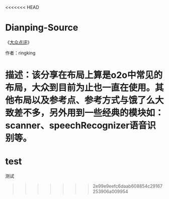 <<<<<<< HEAD
# Dianping-Source

《[大众点评](http://community.apicloud.com/bbs/forum.php?mod=viewthread&tid=580&extra=page%3D1)》

作者：ringking

描述：该分享在布局上算是o2o中常见的布局，大众到目前为止也一直在使用。其他布局以及参考点、参考方式与饿了么大致差不多，另外用到一些经典的模块如：scanner、speechRecognizer语音识别等。
=======
# test
测试
>>>>>>> 2e99e9eefc6daab608854c29167253906a009954
